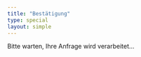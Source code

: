 ```yaml
---
title: "Bestätigung"
type: special
layout: simple
---
```


<p id="beachtowel_confirm">Bitte warten, Ihre Anfrage wird verarbeitet...</p><br><br>


<script type="text/javascript" src="https://beachtowel.terrible.services/client.js"></script>
<script>
    'use strict';

    document.addEventListener("DOMContentLoaded", function(event) {
        const urlParams = new URLSearchParams(window.location.search);
        const eventId = urlParams.get('eid');
        const organizerId = urlParams.get('oid');
        const id = urlParams.get('id');
        const token = urlParams.get('token');
        const bt = new Beachtowel("https://beachtowel.terrible.services/api/v1",organizerId, eventId, "beachtowel_confirm");
        try {
            bt.cancel(id, token);
            let dest = document.getElementById('beachtowel_confirm');
            dest.innerHTML = "Reservation storniert.";
        } catch (error) {
            console.log("did not work");
        }

    });
</script>
